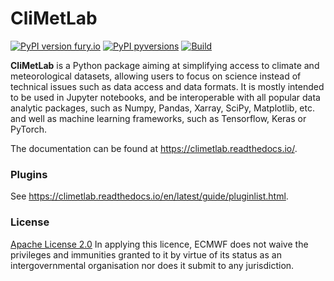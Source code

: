 # CliMetLab

[![PyPI version fury.io](https://badge.fury.io/py/climetlab.svg)](https://pypi.python.org/pypi/climetlab/)
[![PyPI pyversions](https://img.shields.io/pypi/pyversions/climetlab.svg)](https://pypi.python.org/pypi/climetlab/)
[![Build](https://github.com/ecmwf/climetlab/actions/workflows/long-test.yml/badge.svg)](https://github.com/ecmwf/climetlab/actions/workflows/long-test.yml)

**CliMetLab** is a Python package aiming at simplifying access to climate and meteorological datasets, allowing users to focus on science instead of
technical issues such as data access and data formats. It is mostly intended to be used in Jupyter notebooks, and be interoperable with all popular
data analytic packages, such as Numpy, Pandas, Xarray, SciPy, Matplotlib, etc. and well as machine learning frameworks, such as Tensorflow, Keras or PyTorch.

The documentation can be found at <https://climetlab.readthedocs.io/>.

### Plugins

See https://climetlab.readthedocs.io/en/latest/guide/pluginlist.html.

### License
[Apache License 2.0](LICENSE) In applying this licence, ECMWF does not waive the privileges and immunities 
granted to it by virtue of its status as an intergovernmental organisation nor does it submit to any jurisdiction.

 
